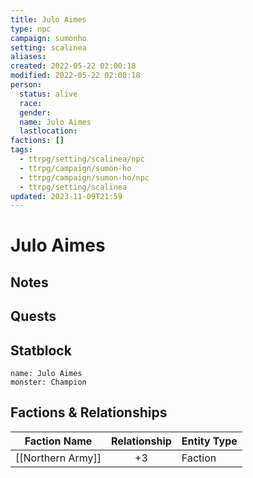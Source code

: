 ```yaml
---
title: Julo Aimes
type: npc
campaign: sumonho
setting: scalinea
aliases: 
created: 2022-05-22 02:00:18
modified: 2022-05-22 02:00:18
person:
  status: alive
  race: 
  gender: 
  name: Julo Aimes
  lastlocation: 
factions: []
tags:
  - ttrpg/setting/scalinea/npc
  - ttrpg/campaign/sumon-ho
  - ttrpg/campaign/sumon-ho/npc
  - ttrpg/setting/scalinea
updated: 2023-11-09T21:59
---
```


# Julo Aimes

## Notes


## Quests


## Statblock

```statblock
name: Julo Aimes
monster: Champion
```


## Factions & Relationships
| Faction Name      | Relationship | Entity Type |
| ----------------- |:------------:| ----------- |
| [[Northern Army]] |      +3      | Faction     | 
